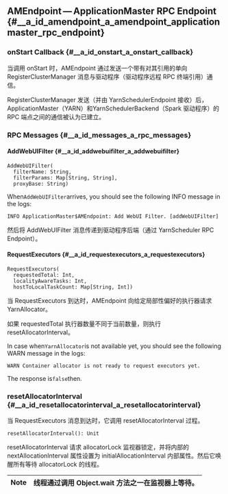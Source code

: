 ## AMEndpoint — ApplicationMaster RPC Endpoint {#__a_id_amendpoint_a_amendpoint_applicationmaster_rpc_endpoint}

### onStart Callback {#__a_id_onstart_a_onstart_callback}

当调用 onStart 时，AMEndpoint 通过发送一个带有对其引用的单向 RegisterClusterManager 消息与驱动程序（驱动程序远程 RPC 终端引用）通信。

RegisterClusterManager 发送（并由 YarnSchedulerEndpoint 接收）后，ApplicationMaster（YARN）和YarnSchedulerBackend（Spark 驱动程序）的 RPC 端点之间的通信被认为已建立。

### RPC Messages {#__a_id_messages_a_rpc_messages}

#### AddWebUIFilter {#__a_id_addwebuifilter_a_addwebuifilter}

```
AddWebUIFilter(
  filterName: String,
  filterParams: Map[String, String],
  proxyBase: String)
```

When`AddWebUIFilter`arrives, you should see the following INFO message in the logs:

```
INFO ApplicationMaster$AMEndpoint: Add WebUI Filter. [addWebUIFilter]
```

然后将 AddWebUIFilter 消息传递到驱动程序后端（通过 YarnScheduler RPC Endpoint）。

#### RequestExecutors {#__a_id_requestexecutors_a_requestexecutors}

```
RequestExecutors(
  requestedTotal: Int,
  localityAwareTasks: Int,
  hostToLocalTaskCount: Map[String, Int])
```

当 RequestExecutors 到达时，AMEndpoint 向给定局部性偏好的执行器请求 YarnAllocator。

如果 requestedTotal 执行器数量不同于当前数量，则执行 resetAllocatorInterval。

In case when`YarnAllocator`is not available yet, you should see the following WARN message in the logs:

```
WARN Container allocator is not ready to request executors yet.
```

The response is`false`then.

### resetAllocatorInterval {#__a_id_resetallocatorinterval_a_resetallocatorinterval}

当 RequestExecutors 消息到达时，它调用 resetAllocatorInterval 过程。

```
resetAllocatorInterval(): Unit
```

resetAllocatorInterval 请求 allocatorLock 监视器锁定，并将内部的 nextAllocationInterval 属性设置为 initialAllocationInterval 内部属性。然后它唤醒所有等待 allocatorLock 的线程。

| Note | 线程通过调用 Object.wait 方法之一在监视器上等待。 |
| :---: | :--- |


























